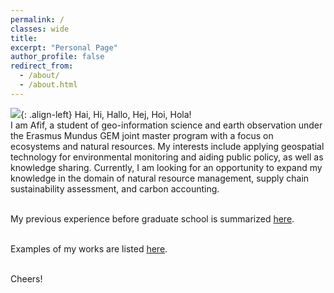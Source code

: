 ```yaml
---
permalink: /
classes: wide
title:
excerpt: "Personal Page"
author_profile: false
redirect_from:
  - /about/
  - /about.html
---
```

![](https://geografif.github.io/images/profile.png){: .align-left} Hai, Hi, Hallo, Hej, Hoi, Hola!
<br>
I am Afif, a student of geo-information science and earth observation under the Erasmus Mundus GEM joint master program with a focus on ecosystems and natural resources. My interests include applying geospatial technology for environmental monitoring and aiding public policy, as well as knowledge sharing. Currently, I am looking for an opportunity to expand my knowledge in the domain of natural resource management, supply chain sustainability assessment, and carbon accounting.

<p><p>
<br>
My previous experience before graduate school is summarized <a href="https://geografif.github.io/cv/">here</a>.

<p><p>
<br>
Examples of my works are listed <a href="https://geografif.github.io/portfolio/">here</a>.
<p><p>
<br>
Cheers!
